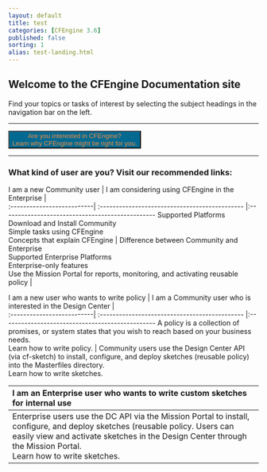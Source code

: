 ```yaml
---
layout: default
title: test
categories: [CFEngine 3.6]
published: false
sorting: 1
alias: test-landing.html
---
```



## Welcome to the CFEngine Documentation site

Find your topics or tasks of interest by selecting the subject headings in the navigation bar on the left.
<hr>
<button style="background-color:#036990" onClick="parent.location='https://cfengine.com/what-is-cfengine'"><font size="2" color="#ef8e47">Are	you	interested	in	
CFEngine? <br>Learn	why	CFEngine	might	be	right	
for	you.</font></button>
<hr>

### What kind of user are you? Visit our recommended links:

I am a new Community user | I am considering using CFEngine in the Enterprise |   
:--------------------------| :--------------------------------------------- |:------------------------------------------------ 
Supported Platforms   <br> Download and Install Community <br> Simple tasks using CFEngine <br> Concepts that explain CFEngine  | Difference between Community and Enterprise<br> Supported Enterprise Platforms <br> Enterprise-only features <br> Use the Mission Portal for reports, monitoring, and activating reusable policy |                             
   



I am a new user who wants to write policy | I am a Community user who is interested in the Design Center |  
:--------------------------| :--------------------------------------------- |:------------------------------------------------ 
A	policy	is	a	collection	of	promises,	or	system states	that	you	wish	to	reach	based	on	your business needs.<br>Learn	how	to	write	policy. | Community	users	use	the	Design	Center	API	(via cf-sketch)	to	install,	configure,	and	deploy	sketches	(reusable	policy)	into	the	Masterfiles	directory.	<br>Learn	how	to	write	sketches.
    

I am an Enterprise user who wants to write custom sketches for internal use |
:--------------------------------------------------------------------------- |
Enterprise	users	use	the	DC	API	via	the	Mission	Portal	to	install,	configure,	and	deploy	sketches (reusable	policy.	Users	can	easily	view	and	activate	sketches	in	the	Design	Center	through	the	Mission	Portal.	<br> Learn	how	to	write	sketches.|






